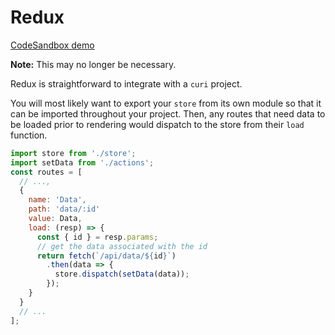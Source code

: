 # Redux

[CodeSandbox demo](https://codesandbox.io/s/github/pshrmn/curi/tree/master/examples/react/redux)

**Note:** This may no longer be necessary.

Redux is straightforward to integrate with a `curi` project.

You will most likely want to export your `store` from its own module so that it can be imported throughout your project. Then, any routes that need data to be loaded prior to rendering would dispatch to the store from their `load` function.

```js
import store from './store';
import setData from './actions';
const routes = [
  // ...,
  {
    name: 'Data',
    path: 'data/:id'
    value: Data,
    load: (resp) => {
      const { id } = resp.params;
      // get the data associated with the id
      return fetch(`/api/data/${id}`)
        .then(data => {
          store.dispatch(setData(data));
        });
    }
  }
  // ...
];
```
